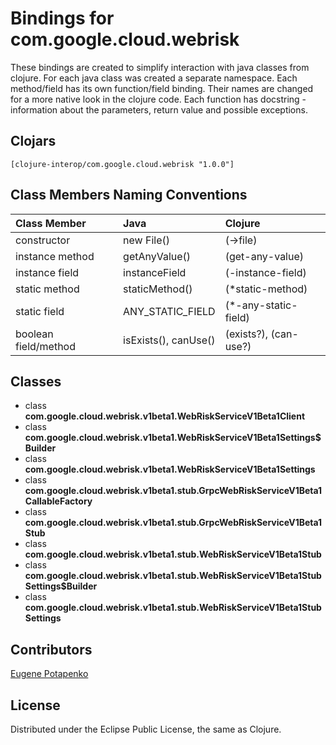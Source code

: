 # Bindings for com.google.cloud.webrisk

These bindings are created to simplify interaction with java classes from clojure.
For each java class was created a separate namespace.
Each method/field has its own function/field binding.
Their names are changed for a more native look in the clojure code. Each function has docstring - information about the parameters, return value and possible exceptions.

## Clojars

```
[clojure-interop/com.google.cloud.webrisk "1.0.0"]
```

## Class Members Naming Conventions

| Class Member | Java | Clojure |
|:--|:--|:--|
| constructor | new File() | (->file) |
| instance method | getAnyValue() | (get-any-value) |
| instance field | instanceField | (-instance-field) |
| static method | staticMethod() | (*static-method) |
| static field | ANY_STATIC_FIELD | (*-any-static-field) |
| boolean field/method | isExists(), canUse() | (exists?), (can-use?) |

## Classes

- class **com.google.cloud.webrisk.v1beta1.WebRiskServiceV1Beta1Client**
- class **com.google.cloud.webrisk.v1beta1.WebRiskServiceV1Beta1Settings$Builder**
- class **com.google.cloud.webrisk.v1beta1.WebRiskServiceV1Beta1Settings**
- class **com.google.cloud.webrisk.v1beta1.stub.GrpcWebRiskServiceV1Beta1CallableFactory**
- class **com.google.cloud.webrisk.v1beta1.stub.GrpcWebRiskServiceV1Beta1Stub**
- class **com.google.cloud.webrisk.v1beta1.stub.WebRiskServiceV1Beta1Stub**
- class **com.google.cloud.webrisk.v1beta1.stub.WebRiskServiceV1Beta1StubSettings$Builder**
- class **com.google.cloud.webrisk.v1beta1.stub.WebRiskServiceV1Beta1StubSettings**

## Contributors

[Eugene Potapenko](https://github.com/potapenko/)

## License

Distributed under the Eclipse Public License, the same as Clojure.
